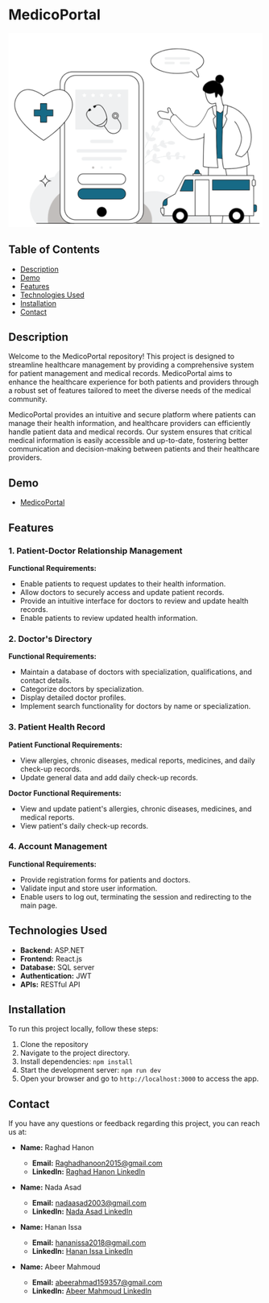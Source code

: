 # MedicoPortal

<img src="https://github.com/RaghadHanon/MedicoPortal/raw/master/public/introIm.png" alt="Introduction Image" width="700">

## Table of Contents

- [Description](#description)
- [Demo](#demo)
- [Features](#features)
- [Technologies Used](#technologies-used)
- [Installation](#installation)
- [Contact](#contact)

## Description

Welcome to the MedicoPortal repository! This project is designed to streamline healthcare management by providing a comprehensive system for patient management and medical records. MedicoPortal aims to enhance the healthcare experience for both patients and providers through a robust set of features tailored to meet the diverse needs of the medical community.

MedicoPortal provides an intuitive and secure platform where patients can manage their health information, and healthcare providers can efficiently handle patient data and medical records. Our system ensures that critical medical information is easily accessible and up-to-date, fostering better communication and decision-making between patients and their healthcare providers.

## Demo

- [MedicoPortal](https://softwareproject-w3yf.onrender.com/)

## Features

### 1. Patient-Doctor Relationship Management

**Functional Requirements:**
- Enable patients to request updates to their health information.
- Allow doctors to securely access and update patient records.
- Provide an intuitive interface for doctors to review and update health records.
- Enable patients to review updated health information.

### 2. Doctor's Directory

**Functional Requirements:**
- Maintain a database of doctors with specialization, qualifications, and contact details.
- Categorize doctors by specialization.
- Display detailed doctor profiles.
- Implement search functionality for doctors by name or specialization.

### 3. Patient Health Record

**Patient Functional Requirements:**
- View allergies, chronic diseases, medical reports, medicines, and daily check-up records.
- Update general data and add daily check-up records.

**Doctor Functional Requirements:**
- View and update patient's allergies, chronic diseases, medicines, and medical reports.
- View patient's daily check-up records.

### 4. Account Management

**Functional Requirements:**
- Provide registration forms for patients and doctors.
- Validate input and store user information.
- Enable users to log out, terminating the session and redirecting to the main page.


## Technologies Used

- **Backend:** ASP.NET 
- **Frontend:** React.js
- **Database:** SQL server
- **Authentication:** JWT
- **APIs:** RESTful API


## Installation

To run this project locally, follow these steps:

1. Clone the repository
2. Navigate to the project directory.
3. Install dependencies: `npm install`
4. Start the development server: `npm run dev`
5. Open your browser and go to `http://localhost:3000` to access the app.


## Contact

If you have any questions or feedback regarding this project, you can reach us at:

- **Name:** Raghad Hanon
  - **Email:** Raghadhanoon2015@gmail.com
  - **LinkedIn:** [Raghad Hanon LinkedIn](https://www.linkedin.com/in/raghad-hanon/)

- **Name:** Nada Asad
  - **Email:** nadaasad2003@gmail.com
  - **LinkedIn:** [Nada Asad LinkedIn](https://www.linkedin.com/in/nada-asad-602683235/)

- **Name:** Hanan Issa
  - **Email:** hananissa2018@gmail.com
  - **LinkedIn:** [Hanan Issa LinkedIn](https://www.linkedin.com/in/hanan-issa-045898235/)

- **Name:** Abeer Mahmoud
  - **Email:** abeerahmad159357@gmail.com
  - **LinkedIn:** [Abeer Mahmoud LinkedIn](https://www.linkedin.com/in/abeer-ahmad-bb2339239/)
